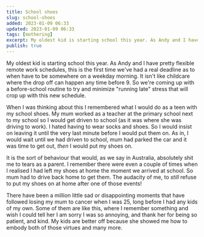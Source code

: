 ```yaml
---
title: School shoes
slug: school-shoes
added: 2023-01-09 06:33
updated: 2023-01-09 06:33
tags: [mothering]
excerpt: My oldest kid is starting school this year. As Andy and I have pretty flexible remote work schedules, this is the first time we've had a real deadline as to when have to be somewhere on a weekday morning.
publish: true
---
```


My oldest kid is starting school this year. As Andy and I have pretty flexible remote work schedules, this is the first time we've had a real deadline as to when have to be somewhere on a weekday morning. It isn't like childcare where the drop off can happen any time before 9. So we're coming up with a before-school routine to try and minimize "running late" stress that will crop up with this new schedule. 

When I was thinking about this I remembered what I would do as a teen with my school shoes. My mum worked as a teacher at the primary school next to my school so I would get driven to school (as it was where she was driving to work). I hated having to wear socks and shoes. So I would insist on leaving it until the very last minute before I would put them on. As in, I would wait until we had driven to school, mum had parked the car and it was time to get out, *then* I would put my shoes on.

It is the sort of behaviour that would, as we say in Australia, absolutely shit me to tears as a parent. I remember there were even a couple of times when I realised I had left my shoes at home the moment we arrived at school. So mum had to drive back home to get them. The audacity of me, to *still* refuse to put my shoes on at home after one of those events!

There have been a million little sad or disappointing moments that have followed losing my mum to cancer when I was 25, long before I had any kids of my own. Some of them are like this, where I remember something and wish I could tell her I am sorry I was so annoying, and thank her for being so patient, and kind. My kids are better off because she showed me how to embody both of those virtues and many more.

